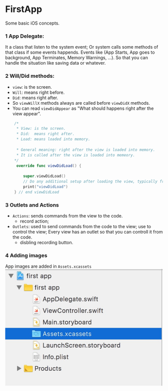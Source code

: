 # FirstApp
Some basic iOS concepts. 

### 1 App Delegate:
It a class that listen to the system event; Or system calls some methods of that class if some events happends.
Events like (App Starts, App goes to background, App Terminates, Memory Warnings, ...). So that you can handle the situation like saving data or whatever.

### 2 Will/Did methods:
- `view`: is the screen.
- `Will`: means right before.
- `Did`: means right after.
- So `viewWillX` methods always are called before `viewDidX` methods.
- You can read `viewDidAppear` as "What should happens right after the view appear".
```swift
    /*
     * View: is the screen.
     * Did:  means right after.
     * Load: means loaded into memory.
     
     * General meaning: right after the view is loaded into memory.
     * It is called after the view is loaded into memeory.
    */
     override func viewDidLoad() {
     
        super.viewDidLoad()
        // Do any additional setup after loading the view, typically from a nib.
        print("viewDidLoad")   
    } // end viewDidLoad
```

### 3 Outlets and Actions
- `Actions`: sends commands from the view to the code.
    - record action;
- `Outlets`: used to send commands from the code to the view; use to control the view; Every view has an outlet so that you can controll it from the code.
    - disbling recording button.



### 4 Adding images
App images are added in `Assets.xcassets`
![Assets.xcassets](image1.jpg)




